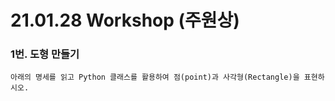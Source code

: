 # 21.01.28 Workshop (주원상) 

### 1번. 도형 만들기

```
아래의 명세를 읽고 Python 클래스를 활용하여 점(point)과 사각형(Rectangle)을 표현하시오.
```

```python

```



### 

